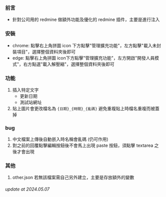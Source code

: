 ### 前言
- 針對公司用的 redmine 做額外功能及優化的 redmine 插件，主要是進行注入

### 安裝
- chrome: 點擊右上角拼圖 icon 下方點擊"管理擴充功能"，左方點擊"載入未封裝項目"，選擇整個資料夾後即可
- edge: 點擊右上角拼圖 icon下方點擊"管理擴充功能"，左方開啟"開發人員模式"，右方點選"載入解壓縮"，選擇整個資料夾後即可

### 功能
1. 插入特定文字
    - 更新日期
    - 測試站網址
2. 貼上圖片會更改檔名為 `{日期}_{時間}_{亂碼}` 避免重複貼上時檔名重複而被蓋掉

### bug
1. 中文檔案上傳後自動嵌入時名稱會亂碼 (仍可作用)
2. 對之前的回覆點擊編輯按鈕後不會馬上出現 paste 按鈕，須點擊 textarea 之後才會出現

### 其他
1. other.json 若無該檔案需自己另外建立，主要是存放額外的變數


###### update at 2024.05.07
